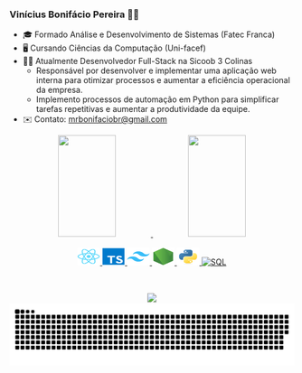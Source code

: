 ### Vinícius Bonifácio Pereira 👨‍💻

- 🎓 Formado Análise e Desenvolvimento de Sistemas (Fatec Franca)
- 🖥️ Cursando Ciências da Computação (Uni-facef)
- 👨‍💻 Atualmente Desenvolvedor Full-Stack na Sicoob 3 Colinas
    - Responsável por desenvolver e implementar uma aplicação web interna para otimizar processos e aumentar a eficiência operacional da empresa.
    - Implemento processos de automação em Python para simplificar tarefas repetitivas e aumentar a produtividade da equipe.
- ✉️ Contato: mrbonifaciobr@gmail.com

<div align="center">
  <a href="https://github.com/mrbonifacio">
  <img height="180em" width="45%" src="https://github-readme-stats.vercel.app/api?username=mrbonifacio&show_icons=true&theme=dark&include_all_commits=true&count_private=true"/>
  <img height="180em" width="45%" src="https://github-readme-stats.vercel.app/api/top-langs/?username=mrbonifacio&layout=compact&langs_count=7&theme=dark"/>
</div>
  <div style="display: inline_block" align="center"><br>
  <img alt="REACT" height="30" width="40" src="https://raw.githubusercontent.com/devicons/devicon/master/icons/react/react-original.svg">
  <img alt="TPX" height="30" width="40" src="https://raw.githubusercontent.com/devicons/devicon/master/icons/typescript/typescript-original.svg">
  <img alt="TAILWINDCSS" height="30" width="40" src="https://raw.githubusercontent.com/devicons/devicon/master/icons/tailwindcss/tailwindcss-original.svg">
  <img alt="NODE" height="30" width="40" src="https://raw.githubusercontent.com/devicons/devicon/master/icons/nodejs/nodejs-original.svg">
  <img alt="PYTHON" height="30" width="40" src="https://raw.githubusercontent.com/devicons/devicon/master/icons/python/python-original.svg">
  <img alt="SQL" height="30" width="40" src="https://raw.githubusercontent.com/devicons/devicon/master/icons/mssqlserver/mssqlserver-original.svg">
</div>
  
  ##
 
<div align="center"> 
  <br />
  <img alingn="center" src="https://profile-counter.glitch.me/mrbonifacio/count.svg" />
  <img src="https://github.com/mrbonifacio/mrbonifacio/blob/output/github-contribution-grid-snake.svg"/>
</div>
  
